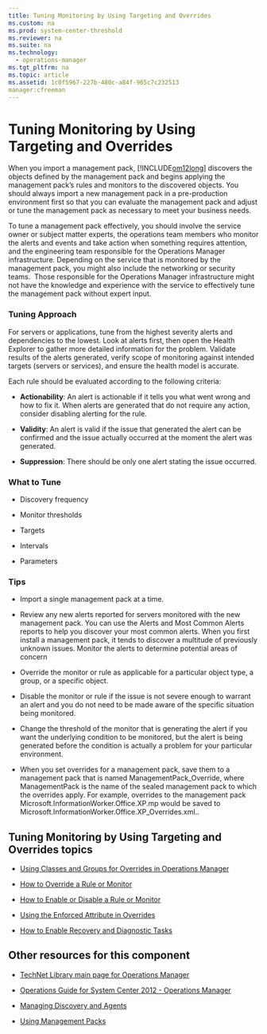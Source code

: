 ```yaml
---
title: Tuning Monitoring by Using Targeting and Overrides
ms.custom: na
ms.prod: system-center-threshold
ms.reviewer: na
ms.suite: na
ms.technology: 
  - operations-manager
ms.tgt_pltfrm: na
ms.topic: article
ms.assetid: 1c0f5967-227b-480c-a84f-965c7c232513
manager:cfreeman
---
```

# Tuning Monitoring by Using Targeting and Overrides
When you import a management pack, [!INCLUDE[om12long](../../om/manage//om12long_md.md)] discovers the objects defined by the management pack and begins applying the management pack’s rules and monitors to the discovered objects. You should always import a new management pack in a pre\-production environment first so that you can evaluate the management pack and adjust or tune the management pack as necessary to meet your business needs.  
  
To tune a management pack effectively, you should involve the service owner or subject matter experts, the operations team members who monitor the alerts and events and take action when something requires attention, and the engineering team responsible for the Operations Manager infrastructure. Depending on the service that is monitored by the management pack, you might also include the networking or security teams.  Those responsible for the Operations Manager infrastructure might not have the knowledge and experience with the service to effectively tune the management pack without expert input.  
  
### Tuning Approach  
For servers or applications, tune from the highest severity alerts and dependencies to the lowest. Look at alerts first, then open the Health Explorer to gather more detailed information for the problem. Validate results of the alerts generated, verify scope of monitoring against intended targets \(servers or services\), and ensure the health model is accurate.  
  
Each rule should be evaluated according to the following criteria:  
  
-   **Actionability**: An alert is actionable if it tells you what went wrong and how to fix it. When alerts are generated that do not require any action, consider disabling alerting for the rule.  
  
-   **Validity**: An alert is valid if the issue that generated the alert can be confirmed and the issue actually occurred at the moment the alert was generated.  
  
-   **Suppression**: There should be only one alert stating the issue occurred.  
  
### What to Tune  
  
-   Discovery frequency  
  
-   Monitor thresholds  
  
-   Targets  
  
-   Intervals  
  
-   Parameters  
  
### Tips  
  
-   Import a single management pack at a time.  
  
-   Review any new alerts reported for servers monitored with the new management pack. You can use the Alerts and Most Common Alerts reports to help you discover your most common alerts. When you first install a management pack, it tends to discover a multitude of previously unknown issues. Monitor the alerts to determine potential areas of concern  
  
-   Override the monitor or rule as applicable for a particular object type, a group, or a specific object.  
  
-   Disable the monitor or rule if the issue is not severe enough to warrant an alert and you do not need to be made aware of the specific situation being monitored.  
  
-   Change the threshold of the monitor that is generating the alert if you want the underlying condition to be monitored, but the alert is being generated before the condition is actually a problem for your particular environment.  
  
-   When you set overrides for a management pack, save them to a management pack that is named ManagementPack\_Override, where ManagementPack is the name of the sealed management pack to which the overrides apply. For example, overrides to the management pack Microsoft.InformationWorker.Office.XP.mp would be saved to Microsoft.InformationWorker.Office.XP\_Overrides.xml..  
  
## Tuning Monitoring by Using Targeting and Overrides topics  
  
-   [Using Classes and Groups for Overrides in Operations Manager](../../om/manage/Using-Classes-and-Groups-for-Overrides-in-Operations-Manager.md)  
  
-   [How to Override a Rule or Monitor](../../om/manage/How-to-Override-a-Rule-or-Monitor.md)  
  
-   [How to Enable or Disable a Rule or Monitor](../../om/manage/How-to-Enable-or-Disable-a-Rule-or-Monitor.md)  
  
-   [Using the Enforced Attribute in Overrides](../../om/manage/Using-the-Enforced-Attribute-in-Overrides.md)  
  
-   [How to Enable Recovery and Diagnostic Tasks](../../om/manage/How-to-Enable-Recovery-and-Diagnostic-Tasks.md)  
  
## Other resources for this component  
  
-   [TechNet Library main page for Operations Manager](http://go.microsoft.com/fwlink/p/?LinkId=223634)  
  
-   [Operations Guide for System Center 2012 - Operations Manager](../../om/manage/Operations-Guide-for-System-Center-2012---Operations-Manager.md)  
  
-   [Managing Discovery and Agents](../Topic/Managing%20Discovery%20and%20Agents.md)  
  
-   [Using Management Packs](../../om/manage/Using-Management-Packs.md)  
  
